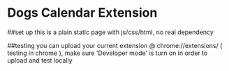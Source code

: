 # Dogs Calendar Extension

##set up
this is a plain static page with js/css/html, no real dependency

##testing
you can upload your current extension @ chrome://extensions/ ( testing in chrome ),
make sure 'Developer mode' is turn on in order to upload and test locally
